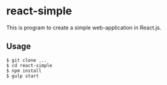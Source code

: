 # react-simple

This is program to create a simple web-application in React.js.

## Usage

```
$ git clone ...
$ cd react-simple
$ npm install
$ gulp start
```
